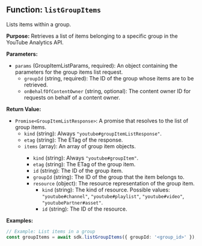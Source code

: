 ## Function: `listGroupItems`

Lists items within a group.

**Purpose:**
Retrieves a list of items belonging to a specific group in the YouTube Analytics API.

**Parameters:**

- `params` (GroupItemListParams, required): An object containing the parameters for the group items list request.
  - `groupId` (string, required): The ID of the group whose items are to be retrieved.
  - `onBehalfOfContentOwner` (string, optional): The content owner ID for requests on behalf of a content owner.

**Return Value:**

- `Promise<GroupItemListResponse>`: A promise that resolves to the list of group items.
  - `kind` (string): Always `"youtube#groupItemListResponse"`.
  - `etag` (string): The ETag of the response.
  - `items` (array<GroupItem>): An array of group item objects.
    - `kind` (string): Always `"youtube#groupItem"`.
    - `etag` (string): The ETag of the group item.
    - `id` (string): The ID of the group item.
    - `groupId` (string): The ID of the group that the item belongs to.
    - `resource` (object): The resource representation of the group item.
      - `kind` (string): The kind of resource. Possible values: `"youtube#channel"`, `"youtube#playlist"`, `"youtube#video"`, `"youtubePartner#asset"`.
      - `id` (string): The ID of the resource.

**Examples:**

```typescript
// Example: List items in a group
const groupItems = await sdk.listGroupItems({ groupId: '<group_id>' });
```